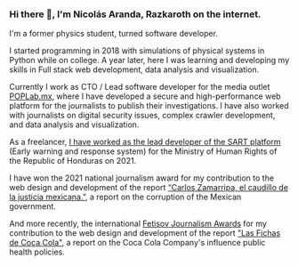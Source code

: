 ### Hi there 👋, I'm Nicolás Aranda, Razkaroth on the internet.

I'm a former physics student, turned software developer.



I started programming in 2018 with simulations of physical systems in Python while on college. A year later, here I was learning and developing my skills in Full stack web development, data analysis and visualization.

Currently I work as CTO / Lead software developer for the media outlet [POPLab.mx](https://poplab.mx), where I have developed a secure and high-performance web platform for the journalists to publish their investigations. I have also worked with journalists on digital security issues, complex crawler development, and data analysis and visualization.

As a freelancer, [I have worked as the lead developer of the SART platform](sart.pdf) (Early warning and response system) for the
Ministry of Human Rights of the Republic of Honduras on 2021.

I have won the 2021 national journalism award for my contribution to the web design and development of the report [“Carlos Zamarripa, el caudillo de la justicia mexicana.”](https://elcaudillo.poplab.mx/), a report on the corruption of the Mexican government.

And more recently, the international [Fetisov Journalism Awards](https://fjawards.com/) for my contribution to the web design and development of the report ["Las Fichas de Coca Cola"](https://poplab.mx/especiales/las-fichas-de-coca/), a report on the Coca Cola Company's influence public health policies.